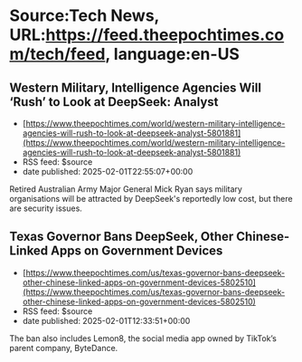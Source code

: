 # Source:Tech News, URL:https://feed.theepochtimes.com/tech/feed, language:en-US

## Western Military, Intelligence Agencies Will ‘Rush’ to Look at DeepSeek: Analyst
 - [https://www.theepochtimes.com/world/western-military-intelligence-agencies-will-rush-to-look-at-deepseek-analyst-5801881](https://www.theepochtimes.com/world/western-military-intelligence-agencies-will-rush-to-look-at-deepseek-analyst-5801881)
 - RSS feed: $source
 - date published: 2025-02-01T22:55:07+00:00

Retired Australian Army Major General Mick Ryan says military organisations will be attracted by DeepSeek's reportedly low cost, but there are security issues.

## Texas Governor Bans DeepSeek, Other Chinese-Linked Apps on Government Devices
 - [https://www.theepochtimes.com/us/texas-governor-bans-deepseek-other-chinese-linked-apps-on-government-devices-5802510](https://www.theepochtimes.com/us/texas-governor-bans-deepseek-other-chinese-linked-apps-on-government-devices-5802510)
 - RSS feed: $source
 - date published: 2025-02-01T12:33:51+00:00

The ban also includes Lemon8, the social media app owned by TikTok’s parent company, ByteDance.


